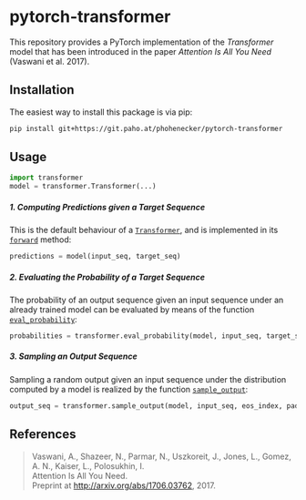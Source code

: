 pytorch-transformer
===================


This repository provides a PyTorch implementation of the *Transformer* model that has been introduced in the paper
*Attention Is All You Need* (Vaswani et al. 2017).


Installation
------------

The easiest way to install this package is via pip:

```bash
pip install git+https://git.paho.at/phohenecker/pytorch-transformer
```


Usage
-----

```python
import transformer
model = transformer.Transformer(...)
```

##### 1. Computing Predictions given a Target Sequence

This is the default behaviour of a
[`Transformer`](src/main/python/transformer/transformer.py),
and is implemented in its
[`forward`](src/main/python/transformer/transformer.py#L205)
method:
```python
predictions = model(input_seq, target_seq)
```


##### 2. Evaluating the Probability of a Target Sequence

The probability of an output sequence given an input sequence under an already trained model can be evaluated by means
of the function
[`eval_probability`](src/main/python/transformer/transformer_tools.py#L46):
```python
probabilities = transformer.eval_probability(model, input_seq, target_seq, pad_index=...)
```

##### 3. Sampling an Output Sequence

Sampling a random output given an input sequence under the distribution computed by a model is realized by the function
[`sample_output`](src/main/python/transformer/transformer_tools.py#L115):

```python
output_seq = transformer.sample_output(model, input_seq, eos_index, pad_index, max_len)
```


References
----------

> Vaswani, A., Shazeer, N., Parmar, N., Uszkoreit, J., Jones, L., Gomez, A. N., Kaiser, L., Polosukhin, I.  
> Attention Is All You Need.  
> Preprint at http://arxiv.org/abs/1706.03762, 2017.
